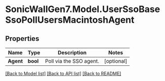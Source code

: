 # SonicWallGen7.Model.UserSsoBaseSsoPollUsersMacintoshAgent

## Properties

Name | Type | Description | Notes
------------ | ------------- | ------------- | -------------
**Agent** | **bool** | Poll via the SSO agent. | [optional] 

[[Back to Model list]](../README.md#documentation-for-models) [[Back to API list]](../README.md#documentation-for-api-endpoints) [[Back to README]](../README.md)

